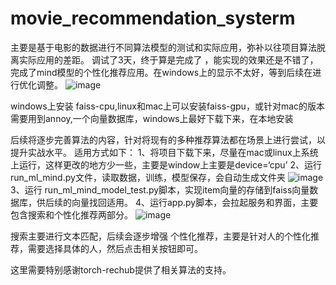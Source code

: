 # movie_recommendation_systerm
主要是基于电影的数据进行不同算法模型的测试和实际应用，弥补以往项目算法脱离实际应用的差距。
调试了3天，终于算是完成了 ，能实现的效果还是不错了，完成了mind模型的个性化推荐应用。在windows上的显示不太好，等到后续在进行优化调整。
![image](https://github.com/user-attachments/assets/589ec787-bae2-4836-af38-960456489993)

windows上安装 faiss-cpu,linux和mac上可以安装faiss-gpu，或针对mac的版本
需要用到annoy,一个向量数据库，windows上最好下载下来，在本地安装

后续将逐步完善算法的内容，针对将现有的多种推荐算法都在场景上进行尝试，以提升实战水平。
适用方式如下：
1、将项目下载下来，尽量在mac或linux上系统上运行，这样更改的地方少一些，主要是window上主要是device=‘cpu’
2、运行 run_ml_mind.py文件，读取数据，训练，模型保存，会自动生成文件夹
![image](https://github.com/user-attachments/assets/4ab733bb-ca39-4c3e-a590-cac329be077c)
3、运行 run_ml_mind_model_test.py脚本，实现item向量的存储到faiss向量数据库，供后续的向量找回适用。
4、运行app.py脚本，会拉起服务和界面，主要包含搜索和个性化推荐两部分。
![image](https://github.com/user-attachments/assets/db557fd9-005d-44cb-aaf3-4ab468ad2182)

搜索主要进行文本匹配，后续会逐步增强
个性化推荐，主要是针对人的个性化推荐，需要选择具体的人，然后点击相关按钮即可。








这里需要特别感谢torch-rechub提供了相关算法的支持。
